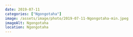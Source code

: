 ```yaml
---
date: 2019-07-11
categories: ["Ngongotaha"]
image: /assets/image/photo/2019-07-11-Ngongotaha-min.jpeg
imageAlt: Ngongotaha
location: Ngongotaha
---
```


